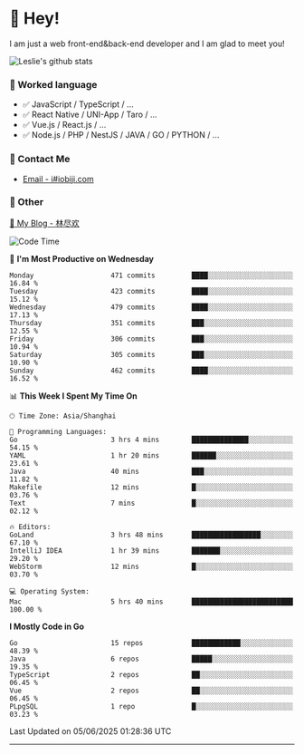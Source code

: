 # 👋 Hey!

I am just a web front-end&back-end developer and I am glad to meet you!

![Leslie's github stats](https://github-readme-stats.vercel.app/api?username=unsafe-ptr&&show_icons=true&&title_color=1abc9c&&icon_color=1abc9c)


### 📝 Worked language

- ✅ JavaScript / TypeScript / ...
- ✅ React Native / UNI-App / Taro / ...
- ✅ Vue.js / React.js / ...
- ✅ Node.js / PHP / NestJS / JAVA / GO / PYTHON / ...

### 📮 Contact Me

- [Email - i#iobiji.com](mailto:i@iobiji.com)


### 🤪 Other

[📌 My Blog - 林尽欢](https://iobiji.com)

<!--START_SECTION:waka-->
![Code Time](http://img.shields.io/badge/Code%20Time-1%2C763%20hrs%2048%20mins-blue)

📅 **I'm Most Productive on Wednesday** 

```text
Monday                   471 commits         ████░░░░░░░░░░░░░░░░░░░░░   16.84 % 
Tuesday                  423 commits         ████░░░░░░░░░░░░░░░░░░░░░   15.12 % 
Wednesday                479 commits         ████░░░░░░░░░░░░░░░░░░░░░   17.13 % 
Thursday                 351 commits         ███░░░░░░░░░░░░░░░░░░░░░░   12.55 % 
Friday                   306 commits         ███░░░░░░░░░░░░░░░░░░░░░░   10.94 % 
Saturday                 305 commits         ███░░░░░░░░░░░░░░░░░░░░░░   10.90 % 
Sunday                   462 commits         ████░░░░░░░░░░░░░░░░░░░░░   16.52 % 
```


📊 **This Week I Spent My Time On** 

```text
🕑︎ Time Zone: Asia/Shanghai

💬 Programming Languages: 
Go                       3 hrs 4 mins        ██████████████░░░░░░░░░░░   54.15 % 
YAML                     1 hr 20 mins        ██████░░░░░░░░░░░░░░░░░░░   23.61 % 
Java                     40 mins             ███░░░░░░░░░░░░░░░░░░░░░░   11.82 % 
Makefile                 12 mins             █░░░░░░░░░░░░░░░░░░░░░░░░   03.76 % 
Text                     7 mins              █░░░░░░░░░░░░░░░░░░░░░░░░   02.12 % 

🔥 Editors: 
GoLand                   3 hrs 48 mins       █████████████████░░░░░░░░   67.10 % 
IntelliJ IDEA            1 hr 39 mins        ███████░░░░░░░░░░░░░░░░░░   29.20 % 
WebStorm                 12 mins             █░░░░░░░░░░░░░░░░░░░░░░░░   03.70 % 

💻 Operating System: 
Mac                      5 hrs 40 mins       █████████████████████████   100.00 % 
```

**I Mostly Code in Go** 

```text
Go                       15 repos            ████████████░░░░░░░░░░░░░   48.39 % 
Java                     6 repos             █████░░░░░░░░░░░░░░░░░░░░   19.35 % 
TypeScript               2 repos             ██░░░░░░░░░░░░░░░░░░░░░░░   06.45 % 
Vue                      2 repos             ██░░░░░░░░░░░░░░░░░░░░░░░   06.45 % 
PLpgSQL                  1 repo              █░░░░░░░░░░░░░░░░░░░░░░░░   03.23 % 
```




 Last Updated on 05/06/2025 01:28:36 UTC
<!--END_SECTION:waka-->
---
